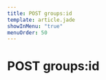 ```yaml
---
title: POST groups:id
template: article.jade
showInMenu: "true"
menuOrder: 50
---
```


# POST groups:id

